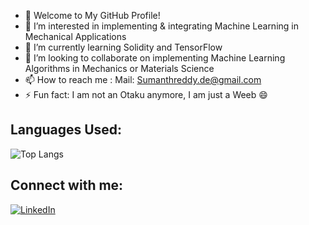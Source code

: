 - 🎯 Welcome to My GitHub Profile!
- 👀 I’m interested in implementing & integrating Machine Learning in Mechanical Applications
- 🌱 I’m currently learning Solidity and TensorFlow
- 💞️ I’m looking to collaborate on implementing Machine Learning Algorithms in Mechanics or Materials Science
- 📫 How to reach me : Mail: Sumanthreddy.de@gmail.com
- ⚡ Fun fact: I am not an Otaku anymore, I am just a Weeb 😄

## Languages Used:
![Top Langs](https://github-readme-stats.vercel.app/api/top-langs/?username=sumanthreddy-de&layout=compact)


## Connect with me:
[![LinkedIn](https://img.shields.io/badge/LinkedIn-0A66C2?style=for-the-badge&logo=linkedin&logoColor=white)](https://www.linkedin.com/in/sumanthreddys/)

<!---
Sumanthreddy-DE/Sumanthreddy-DE is a ✨ special ✨ repository because its `README.md` (this file) appears on your GitHub profile.
You can click the Preview link to take a look at your changes.
--->
